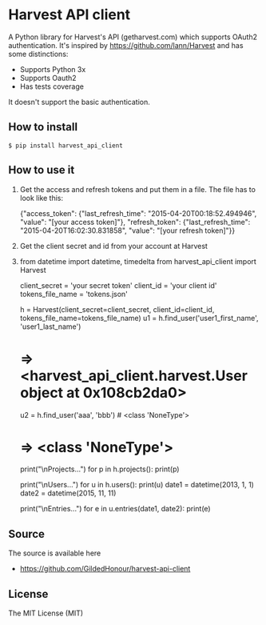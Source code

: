 Harvest API client
===================================

A Python library for Harvest's API (getharvest.com) which supports OAuth2 authentication. It's inspired by https://github.com/lann/Harvest and has some distinctions:

  * Supports Python 3x
  * Supports Oauth2
  * Has tests coverage

It doesn't support the basic authentication.

How to install
-----

    $ pip install harvest_api_client

How to use it
-----

1. Get the access and refresh tokens and put them in a file. The file has to look like this:

    {"access_token": {"last_refresh_time": "2015-04-20T00:18:52.494946", "value": "[your access token]"}, "refresh_token": {"last_refresh_time": "2015-04-20T16:02:30.831858", "value": "[your refresh token]"}}

2. Get the client secret and id from your  account at Harvest

3. 
    from datetime import datetime, timedelta
    from harvest_api_client import Harvest

    client_secret = 'your secret token'
    client_id = 'your client id'
    tokens_file_name = 'tokens.json'

    h = Harvest(client_secret=client_secret, client_id=client_id, tokens_file_name=tokens_file_name)
    u1 = h.find_user('user1_first_name', 'user1_last_name') 
    # => <harvest_api_client.harvest.User object at 0x108cb2da0>

    u2 = h.find_user('aaa', 'bbb') # <class 'NoneType'>
    # => <class 'NoneType'>

    print("\nProjects...")
    for p in h.projects():
      print(p)

    print("\nUsers...")
    for u in h.users():
      print(u)
      date1 = datetime(2013, 1, 1)
      date2 = datetime(2015, 11, 11)
      
      print("\nEntries...")
      for e in u.entries(date1, date2):
        print(e)


Source
-----

The source is available here
- https://github.com/GildedHonour/harvest-api-client


License
-----

The MIT License (MIT)